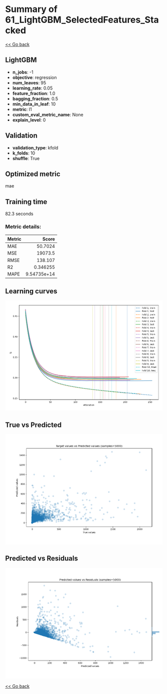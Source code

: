 # Summary of 61_LightGBM_SelectedFeatures_Stacked

[<< Go back](../README.md)


## LightGBM
- **n_jobs**: -1
- **objective**: regression
- **num_leaves**: 95
- **learning_rate**: 0.05
- **feature_fraction**: 1.0
- **bagging_fraction**: 0.5
- **min_data_in_leaf**: 10
- **metric**: l1
- **custom_eval_metric_name**: None
- **explain_level**: 0

## Validation
 - **validation_type**: kfold
 - **k_folds**: 10
 - **shuffle**: True

## Optimized metric
mae

## Training time

82.3 seconds

### Metric details:
| Metric   |           Score |
|:---------|----------------:|
| MAE      |    50.7024      |
| MSE      | 19073.5         |
| RMSE     |   138.107       |
| R2       |     0.346255    |
| MAPE     |     9.54735e+14 |



## Learning curves
![Learning curves](learning_curves.png)
## True vs Predicted

![True vs Predicted](true_vs_predicted.png)


## Predicted vs Residuals

![Predicted vs Residuals](predicted_vs_residuals.png)



[<< Go back](../README.md)
